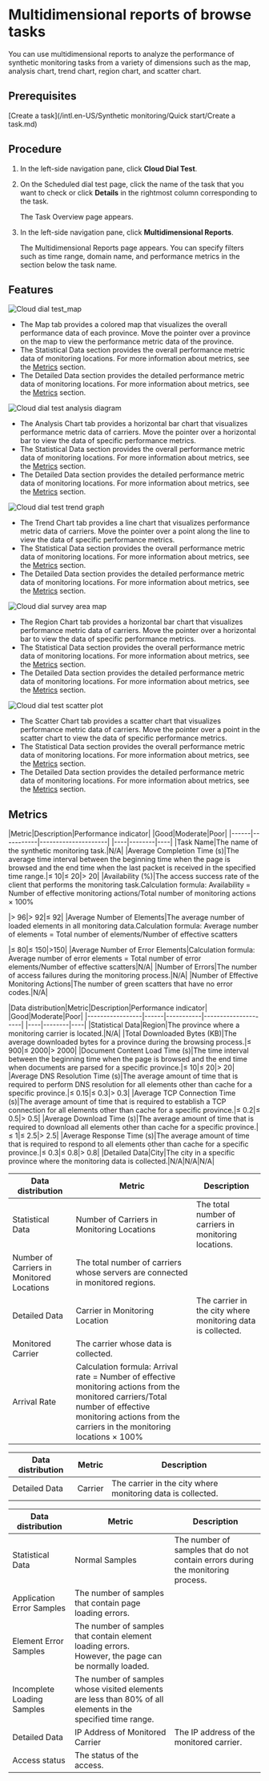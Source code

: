 # Multidimensional reports of browse tasks

You can use multidimensional reports to analyze the performance of synthetic monitoring tasks from a variety of dimensions such as the map, analysis chart, trend chart, region chart, and scatter chart.

## Prerequisites

[Create a task](/intl.en-US/Synthetic monitoring/Quick start/Create a task.md)

## Procedure

1.  In the left-side navigation pane, click **Cloud Dial Test**.
2.  On the Scheduled dial test page, click the name of the task that you want to check or click **Details** in the rightmost column corresponding to the task.

    The Task Overview page appears.

3.  In the left-side navigation pane, click **Multidimensional Reports**.

    The Multidimensional Reports page appears. You can specify filters such as time range, domain name, and performance metrics in the section below the task name.


## Features



![Cloud dial test_map](../images/p179613.png)

-   The Map tab provides a colored map that visualizes the overall performance data of each province. Move the pointer over a province on the map to view the performance metric data of the province.
-   The Statistical Data section provides the overall performance metric data of monitoring locations. For more information about metrics, see the [Metrics](#section_7yl_0t8_81a) section.
-   The Detailed Data section provides the detailed performance metric data of monitoring locations. For more information about metrics, see the [Metrics](#section_7yl_0t8_81a) section.

![Cloud dial test analysis diagram](../images/p179680.png)

-   The Analysis Chart tab provides a horizontal bar chart that visualizes performance metric data of carriers. Move the pointer over a horizontal bar to view the data of specific performance metrics.
-   The Statistical Data section provides the overall performance metric data of monitoring locations. For more information about metrics, see the [Metrics](#section_7yl_0t8_81a) section.
-   The Detailed Data section provides the detailed performance metric data of monitoring locations. For more information about metrics, see the [Metrics](#section_7yl_0t8_81a) section.

![Cloud dial test trend graph](../images/p179681.png)

-   The Trend Chart tab provides a line chart that visualizes performance metric data of carriers. Move the pointer over a point along the line to view the data of specific performance metrics.
-   The Statistical Data section provides the overall performance metric data of monitoring locations. For more information about metrics, see the [Metrics](#section_7yl_0t8_81a) section.
-   The Detailed Data section provides the detailed performance metric data of monitoring locations. For more information about metrics, see the [Metrics](#section_7yl_0t8_81a) section.

![Cloud dial survey area map](../images/p179684.png)

-   The Region Chart tab provides a horizontal bar chart that visualizes performance metric data of carriers. Move the pointer over a horizontal bar to view the data of specific performance metrics.
-   The Statistical Data section provides the overall performance metric data of monitoring locations. For more information about metrics, see the [Metrics](#section_7yl_0t8_81a) section.
-   The Detailed Data section provides the detailed performance metric data of monitoring locations. For more information about metrics, see the [Metrics](#section_7yl_0t8_81a) section.

![Cloud dial test scatter plot](../images/p179685.png)

-   The Scatter Chart tab provides a scatter chart that visualizes performance metric data of carriers. Move the pointer over a point in the scatter chart to view the data of specific performance metrics.
-   The Statistical Data section provides the overall performance metric data of monitoring locations. For more information about metrics, see the [Metrics](#section_7yl_0t8_81a) section.
-   The Detailed Data section provides the detailed performance metric data of monitoring locations. For more information about metrics, see the [Metrics](#section_7yl_0t8_81a) section.

## Metrics

|Metric|Description|Performance indicator|
|Good|Moderate|Poor|
|------|-----------|---------------------|
|----|--------|----|
|Task Name|The name of the synthetic monitoring task.|N/A|
|Average Completion Time \(s\)|The average time interval between the beginning time when the page is browsed and the end time when the last packet is received in the specified time range.|≤ 10|≤ 20|\> 20|
|Availability \(%\)|The access success rate of the client that performs the monitoring task.Calculation formula: Availability = Number of effective monitoring actions/Total number of monitoring actions × 100%

|\> 96|\> 92|≤ 92|
|Average Number of Elements|The average number of loaded elements in all monitoring data.Calculation formula: Average number of elements = Total number of elements/Number of effective scatters

|≤ 80|≤ 150|\>150|
|Average Number of Error Elements|Calculation formula: Average number of error elements = Total number of error elements/Number of effective scatters|N/A|
|Number of Errors|The number of access failures during the monitoring process.|N/A|
|Number of Effective Monitoring Actions|The number of green scatters that have no error codes.|N/A|

|Data distribution|Metric|Description|Performance indicator|
|Good|Moderate|Poor|
|-----------------|------|-----------|---------------------|
|----|--------|----|
|Statistical Data|Region|The province where a monitoring carrier is located.|N/A|
|Total Downloaded Bytes \(KB\)|The average downloaded bytes for a province during the browsing process.|≤ 900|≤ 2000|\> 2000|
|Document Content Load Time \(s\)|The time interval between the beginning time when the page is browsed and the end time when documents are parsed for a specific province.|≤ 10|≤ 20|\> 20|
|Average DNS Resolution Time \(s\)|The average amount of time that is required to perform DNS resolution for all elements other than cache for a specific province.|≤ 0.15|≤ 0.3|\> 0.3|
|Average TCP Connection Time \(s\)|The average amount of time that is required to establish a TCP connection for all elements other than cache for a specific province.|≤ 0.2|≤ 0.5|\> 0.5|
|Average Download Time \(s\)|The average amount of time that is required to download all elements other than cache for a specific province.|≤ 1|≤ 2.5|\> 2.5|
|Average Response Time \(s\)|The average amount of time that is required to respond to all elements other than cache for a specific province.|≤ 0.3|≤ 0.8|\> 0.8|
|Detailed Data|City|The city in a specific province where the monitoring data is collected.|N/A|N/A|N/A|

|Data distribution|Metric|Description|
|-----------------|------|-----------|
|Statistical Data|Number of Carriers in Monitoring Locations|The total number of carriers in monitoring locations.|
|Number of Carriers in Monitored Locations|The total number of carriers whose servers are connected in monitored regions.|
|Detailed Data|Carrier in Monitoring Location|The carrier in the city where monitoring data is collected.|
|Monitored Carrier|The carrier whose data is collected.|
|Arrival Rate|Calculation formula: Arrival rate = Number of effective monitoring actions from the monitored carriers/Total number of effective monitoring actions from the carriers in the monitoring locations × 100%|

|Data distribution|Metric|Description|
|-----------------|------|-----------|
|Detailed Data|Carrier|The carrier in the city where monitoring data is collected.|

|Data distribution|Metric|Description|
|-----------------|------|-----------|
|Statistical Data|Normal Samples|The number of samples that do not contain errors during the monitoring process.|
|Application Error Samples|The number of samples that contain page loading errors.|
|Element Error Samples|The number of samples that contain element loading errors. However, the page can be normally loaded.|
|Incomplete Loading Samples|The number of samples whose visited elements are less than 80% of all elements in the specified time range.|
|Detailed Data|IP Address of Monitored Carrier|The IP address of the monitored carrier.|
|Access status|The status of the access.|

